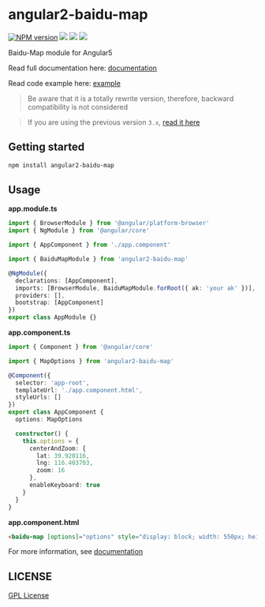 # angular2-baidu-map

[![NPM version][npm-image]][npm-url]
![][david-url]
![][dt-url]
![][license-url]

Baidu-Map module for Angular5

Read full documentation here: [documentation](https://leftstick.github.io/angular2-baidu-map/)

Read code example here: [example](https://github.com/leftstick/angular5-baidu-map-example)

> Be aware that it is a totally rewrite version, therefore, backward compatibility is not considered

> If you are using the previous version `3.x`, [read it here](https://github.com/leftstick/angular2-baidu-map/tree/3.x)

## Getting started

```bash
npm install angular2-baidu-map
```

## Usage

**app.module.ts**

```typescript
import { BrowserModule } from '@angular/platform-browser'
import { NgModule } from '@angular/core'

import { AppComponent } from './app.component'

import { BaiduMapModule } from 'angular2-baidu-map'

@NgModule({
  declarations: [AppComponent],
  imports: [BrowserModule, BaiduMapModule.forRoot({ ak: 'your ak' })],
  providers: [],
  bootstrap: [AppComponent]
})
export class AppModule {}
```

**app.component.ts**

```typescript
import { Component } from '@angular/core'

import { MapOptions } from 'angular2-baidu-map'

@Component({
  selector: 'app-root',
  templateUrl: './app.component.html',
  styleUrls: []
})
export class AppComponent {
  options: MapOptions

  constructor() {
    this.options = {
      centerAndZoom: {
        lat: 39.920116,
        lng: 116.403703,
        zoom: 16
      },
      enableKeyboard: true
    }
  }
}
```

**app.component.html**

```html
<baidu-map [options]="options" style="display: block; width: 550px; height: 350px;"></baidu-map>
```

For more information, see [documentation](http://leftstick.github.io/angular2-baidu-map/)

## LICENSE

[GPL License](https://raw.githubusercontent.com/leftstick/angular2-baidu-map/master/LICENSE)

[npm-url]: https://npmjs.org/package/angular2-baidu-map
[npm-image]: https://img.shields.io/npm/v/angular2-baidu-map.svg
[david-url]: https://david-dm.org/leftstick/angular2-baidu-map.png
[dt-url]: https://img.shields.io/npm/dt/angular2-baidu-map.svg
[license-url]: https://img.shields.io/npm/l/angular2-baidu-map.svg
